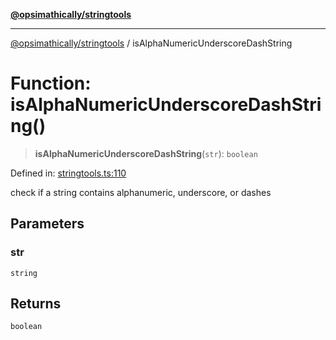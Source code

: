 [**@opsimathically/stringtools**](../README.md)

***

[@opsimathically/stringtools](../README.md) / isAlphaNumericUnderscoreDashString

# Function: isAlphaNumericUnderscoreDashString()

> **isAlphaNumericUnderscoreDashString**(`str`): `boolean`

Defined in: [stringtools.ts:110](https://github.com/opsimathically/stringtools/blob/a71c4a4bafeb9dfe8d84210a769466b0dab5abbf/src/stringtools.ts#L110)

check if a string contains alphanumeric, underscore, or dashes

## Parameters

### str

`string`

## Returns

`boolean`
